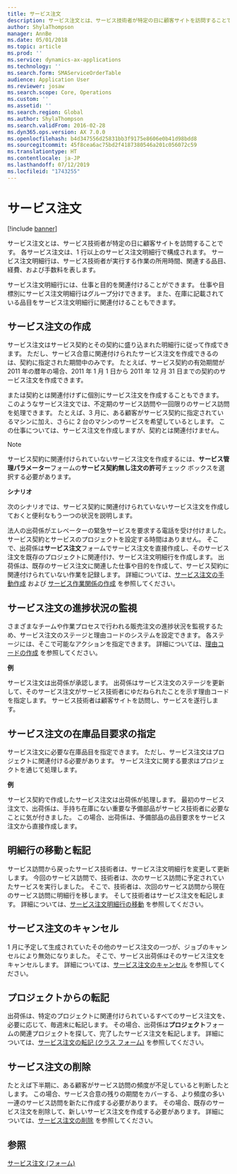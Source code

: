 ```yaml
---
title: サービス注文
description: サービス注文とは、サービス技術者が特定の日に顧客サイトを訪問することです。
author: ShylaThompson
manager: AnnBe
ms.date: 05/01/2018
ms.topic: article
ms.prod: ''
ms.service: dynamics-ax-applications
ms.technology: ''
ms.search.form: SMAServiceOrderTable
audience: Application User
ms.reviewer: josaw
ms.search.scope: Core, Operations
ms.custom: ''
ms.assetid: ''
ms.search.region: Global
ms.author: ShylaThompson
ms.search.validFrom: 2016-02-28
ms.dyn365.ops.version: AX 7.0.0
ms.openlocfilehash: b4d347556d25831bb3f9175e8606e0b41d98bdd8
ms.sourcegitcommit: 45f8cea6ac75bd2f4187380546a201c056072c59
ms.translationtype: HT
ms.contentlocale: ja-JP
ms.lasthandoff: 07/12/2019
ms.locfileid: "1743255"
---
```

# <a name="service-orders"></a>サービス注文   

[!include [banner](../includes/banner.md)]


サービス注文とは、サービス技術者が特定の日に顧客サイトを訪問することです。 各サービス注文は、1 行以上のサービス注文明細行で構成されます。 サービス注文明細行は、サービス技術者が実行する作業の所用時間、関連する品目、経費、および手数料を表します。

サービス注文明細行には、仕事と目的を関連付けることができます。 仕事や目標別にサービス注文明細行はグループ分けできます。 また、在庫に記載されている品目をサービス注文明細行に関連付けることもできます。

## <a name="create-service-orders"></a>サービス注文の作成

サービス注文はサービス契約とその契約に盛り込まれた明細行に従って作成できます。 ただし、サービス合意に関連付けられたサービス注文を作成できるのは、契約に指定された期間中のみです。 たとえば、サービス契約の有効期間が 2011 年の暦年の場合、2011 年 1 月 1 日から 2011 年 12 月 31 日までの契約のサービス注文を作成できます。

または契約とは関連付けずに個別にサービス注文を作成することもできます。 このようなサービス注文では、不定期のサービス訪問や一回限りのサービス訪問を処理できます。 たとえば、3 月に、ある顧客がサービス契約に指定されているマシンに加え、さらに 2 台のマシンのサービスを希望しているとします。 この仕事については、サービス注文を作成しますが、契約とは関連付けません。


> [!NOTE]
> <P>サービス契約に関連付けられていないサービス注文を作成するには、<STRONG>サービス管理パラメーター</STRONG>フォームの<STRONG>サービス契約無し注文の許可</STRONG>チェック ボックスを選択する必要があります。</P>

**シナリオ**

次のシナリオでは、サービス契約に関連付けられていないサービス注文を作成しておくと便利なもう一つの状況を説明します。

法人の出荷係がエレベーターの緊急サービスを要求する電話を受け付けました。 サービス契約とサービスのプロジェクトを設定する時間はありません。 そこで、出荷係は**サービス注文**フォームでサービス注文を直接作成し、そのサービス注文を既存のプロジェクトに関連付け、サービス注文明細行を作成します。 出荷係は、既存のサービス注文に関連した仕事や目的を作成して、サービス契約に関連付けられていない作業を記録します。 詳細については、[サービス注文の手動作成](create-service-orders-manually.md) および [サービス作業関係の作成](create-service-task-relations.md) を参照してください。

## <a name="monitor-the-progress-of-service-orders"></a>サービス注文の進捗状況の監視

さまざまなチームや作業プロセスで行われる販売注文の進捗状況を監視するため、サービス注文のステージと理由コードのシステムを設定できます。 各ステージには、そこで可能なアクションを指定できます。 詳細については、[理由コードの作成](create-reason-codes.md) を参照してください。

**例**

サービス注文は出荷係が承認します。 出荷係はサービス注文のステージを更新して、そのサービス注文がサービス技術者にゆだねられたことを示す理由コードを指定します。 サービス技術者は顧客サイトを訪問し、サービスを遂行します。

## <a name="specify-item-requirements-for-service-orders"></a>サービス注文の在庫品目要求の指定

サービス注文に必要な在庫品目を指定できます。 ただし、サービス注文はプロジェクトに関連付ける必要があります。 サービス注文に関する要求はプロジェクトを通じて処理します。 

**例**

サービス契約で作成したサービス注文は出荷係が処理します。 最初のサービス注文で、出荷係は、手持ち在庫にない重要な予備部品がサービス技術者に必要なことに気が付きました。 この場合、出荷係は、予備部品の品目要求をサービス注文から直接作成します。

## <a name="move-and-post-lines"></a>明細行の移動と転記

サービス訪問から戻ったサービス技術者は、サービス注文明細行を変更して更新します。 今回のサービス訪問で、技術者は、次のサービス訪問に予定されていたサービスを実行しました。 そこで、技術者は、次回のサービス訪問から現在のサービス訪問に明細行を移します。 そして技術者はサービス注文を転記します。 詳細については、[サービス注文明細行の移動](move-service-order-lines.md) を参照してください。

## <a name="cancel-service-orders"></a>サービス注文のキャンセル

1 月に予定して生成されていたその他のサービス注文の一つが、ジョブのキャンセルにより無効になりました。 そこで、サービス出荷係はそのサービス注文をキャンセルします。 詳細については、[サービス注文のキャンセル](cancel-service-orders.md) を参照してください。

## <a name="post-from-projects"></a>プロジェクトからの転記

出荷係は、特定のプロジェクトに関連付けられているすべてのサービス注文を、必要に応じて、毎週末に転記します。 その場合、出荷係は**プロジェクト**フォームの関連プロジェクトを探して、完了したサービス注文を転記します。 詳細については、[サービス注文の転記 (クラス フォーム)](https://technet.microsoft.com/library/aa574685\(v=ax.60\)) を参照してください。

## <a name="delete-service-orders"></a>サービス注文の削除

たとえば下半期に、ある顧客がサービス訪問の頻度が不足していると判断したとします。 この場合、サービス合意の残りの期間をカバーする、より頻度の多い一連のサービス訪問を新たに作成する必要があります。 その場合、既存のサービス注文を削除して、新しいサービス注文を作成する必要があります。 詳細については、[サービス注文の削除](delete-service-orders.md) を参照してください。

## <a name="see-also"></a>参照

[サービス注文 (フォーム)](https://technet.microsoft.com/library/aa554361\(v=ax.60\))

  


